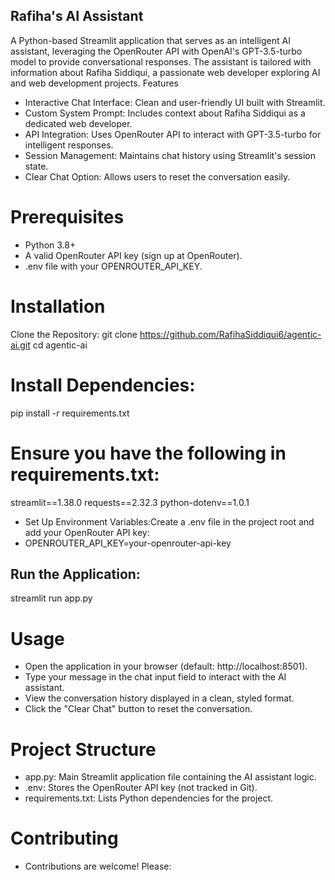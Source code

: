 ## Rafiha's AI Assistant
A Python-based Streamlit application that serves as an intelligent AI assistant, leveraging the OpenRouter API with OpenAI's GPT-3.5-turbo model to provide conversational responses. The assistant is tailored with information about Rafiha Siddiqui, a passionate web developer exploring AI and web development projects.
Features

- Interactive Chat Interface: Clean and user-friendly UI built with Streamlit.
- Custom System Prompt: Includes context about Rafiha Siddiqui as a dedicated web developer.
- API Integration: Uses OpenRouter API to interact with GPT-3.5-turbo for intelligent responses.
- Session Management: Maintains chat history using Streamlit's session state.
- Clear Chat Option: Allows users to reset the conversation easily.

# Prerequisites

- Python 3.8+
- A valid OpenRouter API key (sign up at OpenRouter).
- .env file with your OPENROUTER_API_KEY.

# Installation

Clone the Repository:
git clone https://github.com/RafihaSiddiqui6/agentic-ai.git
cd agentic-ai


# Install Dependencies:
pip install -r requirements.txt

# Ensure you have the following in requirements.txt:
streamlit==1.38.0
requests==2.32.3
python-dotenv==1.0.1


- Set Up Environment Variables:Create a .env file in the project root and add your OpenRouter API key:
- OPENROUTER_API_KEY=your-openrouter-api-key


## Run the Application:
streamlit run app.py



# Usage

- Open the application in your browser (default: http://localhost:8501).
- Type your message in the chat input field to interact with the AI assistant.
- View the conversation history displayed in a clean, styled format.
- Click the "Clear Chat" button to reset the conversation.

# Project Structure

- app.py: Main Streamlit application file containing the AI assistant logic.
- .env: Stores the OpenRouter API key (not tracked in Git).
- requirements.txt: Lists Python dependencies for the project.

# Contributing
- Contributions are welcome! Please:
